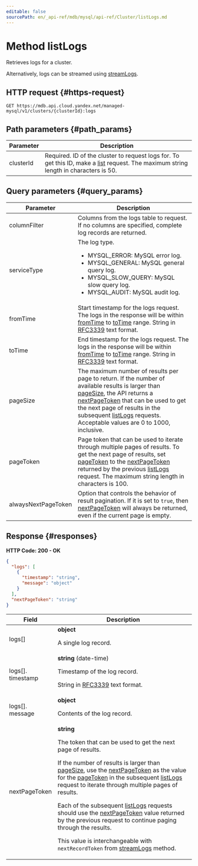 ```yaml
---
editable: false
sourcePath: en/_api-ref/mdb/mysql/api-ref/Cluster/listLogs.md
---
```


# Method listLogs
Retrieves logs for a cluster.
 
Alternatively, logs can be streamed using [streamLogs](/docs/managed-mysql/api-ref/Cluster/streamLogs).
 
## HTTP request {#https-request}
```
GET https://mdb.api.cloud.yandex.net/managed-mysql/v1/clusters/{clusterId}:logs
```
 
## Path parameters {#path_params}
 
Parameter | Description
--- | ---
clusterId | Required. ID of the cluster to request logs for.  To get this ID, make a [list](/docs/managed-mysql/api-ref/Cluster/list) request.  The maximum string length in characters is 50.
 
## Query parameters {#query_params}
 
Parameter | Description
--- | ---
columnFilter | Columns from the logs table to request. If no columns are specified, complete log records are returned.
serviceType | The log type.<ul> <li>MYSQL_ERROR: MySQL error log.</li> <li>MYSQL_GENERAL: MySQL general query log.</li> <li>MYSQL_SLOW_QUERY: MySQL slow query log.</li> <li>MYSQL_AUDIT: MySQL audit log.</li> </ul> 
fromTime | Start timestamp for the logs request. The logs in the response will be within [fromTime](/docs/managed-mysql/api-ref/Cluster/listLogs#query_params) to [toTime](/docs/managed-mysql/api-ref/Cluster/listLogs#query_params) range.  String in [RFC3339](https://www.ietf.org/rfc/rfc3339.txt) text format.
toTime | End timestamp for the logs request. The logs in the response will be within [fromTime](/docs/managed-mysql/api-ref/Cluster/listLogs#query_params) to [toTime](/docs/managed-mysql/api-ref/Cluster/listLogs#query_params) range.  String in [RFC3339](https://www.ietf.org/rfc/rfc3339.txt) text format.
pageSize | The maximum number of results per page to return.  If the number of available results is larger than [pageSize](/docs/managed-mysql/api-ref/Cluster/listLogs#query_params), the API returns a [nextPageToken](/docs/managed-mysql/api-ref/Cluster/listLogs#responses) that can be used to get the next page of results in the subsequent [listLogs](/docs/managed-mysql/api-ref/Cluster/listLogs) requests.  Acceptable values are 0 to 1000, inclusive.
pageToken | Page token that can be used to iterate through multiple pages of results.  To get the next page of results, set [pageToken](/docs/managed-mysql/api-ref/Cluster/listLogs#query_params) to the [nextPageToken](/docs/managed-mysql/api-ref/Cluster/listLogs#responses) returned by the previous [listLogs](/docs/managed-mysql/api-ref/Cluster/listLogs) request.  The maximum string length in characters is 100.
alwaysNextPageToken | Option that controls the behavior of result pagination. If it is set to `true`, then [nextPageToken](/docs/managed-mysql/api-ref/Cluster/listLogs#responses) will always be returned, even if the current page is empty.
 
## Response {#responses}
**HTTP Code: 200 - OK**

```json 
{
  "logs": [
    {
      "timestamp": "string",
      "message": "object"
    }
  ],
  "nextPageToken": "string"
}
```

 
Field | Description
--- | ---
logs[] | **object**<br><p>A single log record.</p> 
logs[].<br>timestamp | **string** (date-time)<br><p>Timestamp of the log record.</p> <p>String in <a href="https://www.ietf.org/rfc/rfc3339.txt">RFC3339</a> text format.</p> 
logs[].<br>message | **object**<br><p>Contents of the log record.</p> 
nextPageToken | **string**<br><p>The token that can be used to get the next page of results.</p> <p>If the number of results is larger than <a href="/docs/managed-mysql/api-ref/Cluster/listLogs#query_params">pageSize</a>, use the <a href="/docs/managed-mysql/api-ref/Cluster/listLogs#responses">nextPageToken</a> as the value for the <a href="/docs/managed-mysql/api-ref/Cluster/listLogs#query_params">pageToken</a> in the subsequent <a href="/docs/managed-mysql/api-ref/Cluster/listLogs">listLogs</a> request to iterate through multiple pages of results.</p> <p>Each of the subsequent <a href="/docs/managed-mysql/api-ref/Cluster/listLogs">listLogs</a> requests should use the <a href="/docs/managed-mysql/api-ref/Cluster/listLogs#responses">nextPageToken</a> value returned by the previous request to continue paging through the results.</p> <p>This value is interchangeable with ``nextRecordToken`` from <a href="/docs/managed-mysql/api-ref/Cluster/streamLogs">streamLogs</a> method.</p> 